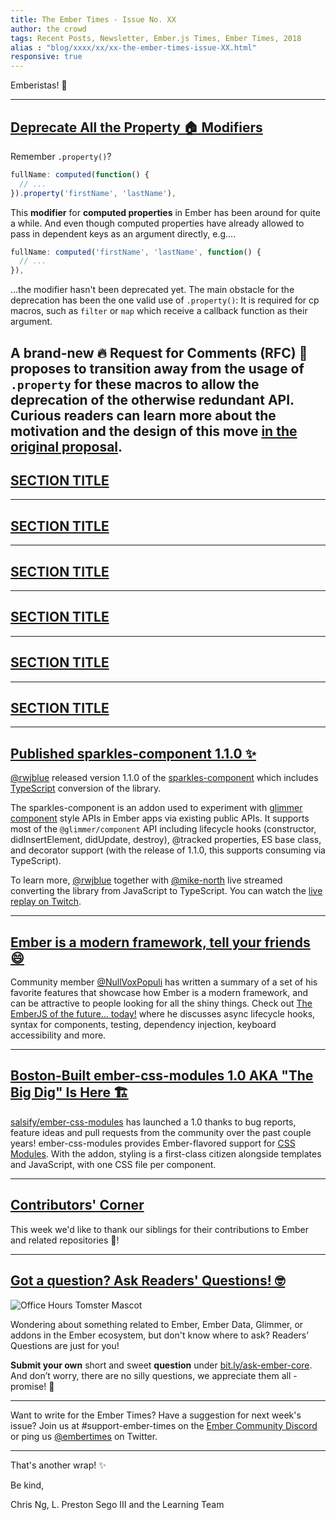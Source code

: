 ```yaml
---
title: The Ember Times - Issue No. XX
author: the crowd
tags: Recent Posts, Newsletter, Ember.js Times, Ember Times, 2018
alias : "blog/xxxx/xx/xx-the-ember-times-issue-XX.html"
responsive: true
---
```


<SAYING-HELLO-IN-YOUR-FAVORITE-LANGUAGE> Emberistas! 🐹

<SOME-INTRO-HERE-TO-KEEP-THEM-SUBSCRIBERS-READING>

---

## [Deprecate All the Property 🏠 Modifiers ](https://github.com/emberjs/rfcs/pull/375)

Remember `.property()`?

```js
fullName: computed(function() {
  // ...
}).property('firstName', 'lastName'),
```

This **modifier** for **computed properties** in Ember has been around for quite a while.
And even though computed properties have already allowed to pass in dependent keys as an argument directly, e.g....

```js
fullName: computed('firstName', 'lastName', function() {
  // ...
}),
```

...the modifier hasn't been deprecated yet. The main obstacle for the deprecation has been
the one valid use of `.property()`: It is required for cp macros, such as `filter` or `map` which receive a callback function as their argument.

A **brand-new 🔥 Request for Comments (RFC)** 🚒 proposes to transition away from the usage of `.property` for these macros to allow the deprecation of the otherwise redundant API. Curious readers can **learn more** about the motivation and the design of this move [in the original proposal](https://github.com/pzuraq/emberjs-rfcs/blob/deprecate-computed-property-modifier/text/0000-deprecate-computed-property-modifier.md).
---

## [SECTION TITLE](#section-url)


---

## [SECTION TITLE](#section-url)


---

## [SECTION TITLE](#section-url)


---

## [SECTION TITLE](#section-url)


---

## [SECTION TITLE](#section-url)


---

## [SECTION TITLE](#section-url)

---

## [Published sparkles-component 1.1.0 ✨](https://twitter.com/rwjblue/status/1042162296854925314)

[@rwjblue](https://github.com/rwjblue) released version 1.1.0 of the [sparkles-component](https://github.com/rwjblue/sparkles-component) which includes [TypeScript](https://www.typescriptlang.org/) conversion of the library.

<!--alex ignore hooks destroy-->
The sparkles-component is an addon used to experiment with [glimmer component](https://github.com/glimmerjs/glimmer.js/tree/master/packages/%40glimmer/component) style APIs in Ember apps via existing public APIs. It supports most of the `@glimmer/component` API including lifecycle hooks (constructor, didInsertElement, didUpdate, destroy), @tracked properties, ES base class, and decorator support (with the release of 1.1.0, this supports consuming via TypeScript).

To learn more, [@rwjblue](https://github.com/rwjblue) together with [@mike-north](https://github.com/mike-north) live streamed converting the library from JavaScript to TypeScript. You can watch the [live replay on Twitch](https://www.twitch.tv/videos/311556611).

---

## [Ember is a modern framework, tell your friends 😄](https://dev.to/nullvoxpopuli/the-emberjs-of-the-future-today-12c)

<!--alex ignore hooks destroy-->
Community member [@NullVoxPopuli](https://github.com/NullVoxPopuli) has written a summary of a set of his favorite features that showcase how Ember is a modern framework, and can be attractive to people looking for all the shiny things. Check out [The EmberJS of the future... today!](https://dev.to/nullvoxpopuli/the-emberjs-of-the-future-today-12c) where he discusses async lifecycle hooks, syntax for components, testing, dependency injection, keyboard accessibility and more.

---

## [Boston-Built ember-css-modules 1.0 AKA "The Big Dig" Is Here 🏗](https://twitter.com/__dfreeman/status/1042837440417988610)

[salsify/ember-css-modules](https://github.com/salsify/ember-css-modules) has launched a 1.0 thanks to bug reports, feature ideas and pull requests from the community over the past couple years! ember-css-modules provides Ember-flavored support for [CSS Modules](https://github.com/css-modules/css-modules). With the addon, styling is a first-class citizen alongside templates and JavaScript, with one CSS file per component. 

---

## [Contributors' Corner](https://guides.emberjs.com/release/contributing/repositories/)

<p>This week we'd like to thank our siblings for their contributions to Ember and related repositories 💖!</p>

---

## [Got a question? Ask Readers' Questions! 🤓](https://docs.google.com/forms/d/e/1FAIpQLScqu7Lw_9cIkRtAiXKitgkAo4xX_pV1pdCfMJgIr6Py1V-9Og/viewform)

<div class="blog-row">
  <img class="float-right small transparent padded" alt="Office Hours Tomster Mascot" title="Readers' Questions" src="/images/tomsters/officehours.png" />

  <p>Wondering about something related to Ember, Ember Data, Glimmer, or addons in the Ember ecosystem, but don't know where to ask? Readers’ Questions are just for you!</p>

<p><strong>Submit your own</strong> short and sweet <strong>question</strong> under <a href="https://bit.ly/ask-ember-core" target="rq">bit.ly/ask-ember-core</a>. And don’t worry, there are no silly questions, we appreciate them all - promise! 🤞</p>

</div>

---

Want to write for the Ember Times? Have a suggestion for next week's issue? Join us at #support-ember-times on the [Ember Community Discord](https://discordapp.com/invite/zT3asNS) or ping us [@embertimes](https://twitter.com/embertimes) on Twitter.

---


That's another wrap! ✨

Be kind,

Chris Ng, L. Preston Sego III and the Learning Team
